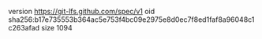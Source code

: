 version https://git-lfs.github.com/spec/v1
oid sha256:b17e735553b364ac5e753f4bc09e2975e8d0ec7f8ed1faf8a96048c1c263afad
size 1094
